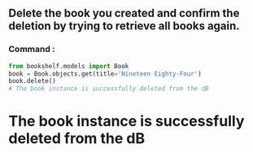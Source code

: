 ## Delete the book you created and confirm the deletion by trying to retrieve all books again.

### Command :

```python
from bookshelf.models import Book
book = Book.objects.get(title='Nineteen Eighty-Four')
book.delete()
# The book instance is successfully deleted from the dB
```

# The book instance is successfully deleted from the dB

